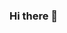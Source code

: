 ### Hi there 👋

<!--
**OwaliShawon/OwaliShawon** is a ✨ _special_ ✨ repository because its `README.md` (this file) appears on your GitHub profile.

Here are some ideas to get you started:

- 🔭 I’m currently working on ... Skill Build Up
- 🌱 I’m currently learning ... Web Developing by Programming Hero 
- 👯 I’m looking to collaborate on ... Anything
- 🤔 I’m looking for help with ... Nothing
- 💬 Ask me about ... Anything
- 📫 How to reach me: ... with your comfort line!
- 😄 Pronouns: ... WALL - E!
- ⚡ Fun fact: ... LEBUUU! 
-->
